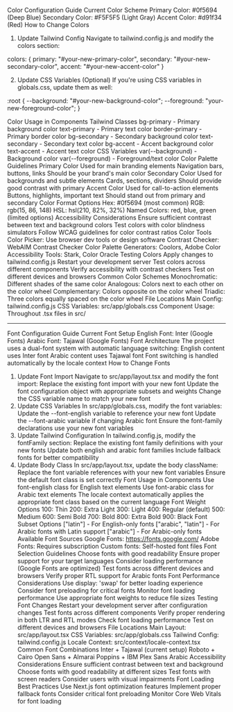 Color Configuration Guide
Current Color Scheme
Primary Color: #0f5694 (Deep Blue)
Secondary Color: #F5F5F5 (Light Gray)
Accent Color: #d91f34 (Red)
How to Change Colors
1. Update Tailwind Config
Navigate to tailwind.config.js and modify the colors section:

colors: {
  primary: "#your-new-primary-color",
  secondary: "#your-new-secondary-color", 
  accent: "#your-new-accent-color"
}

2. Update CSS Variables (Optional)
If you're using CSS variables in globals.css, update them as well:

:root {
  --background: "#your-new-background-color";
  --foreground: "your-new-foreground-color";
}


Color Usage in Components
Tailwind Classes
bg-primary - Primary background color
text-primary - Primary text color
border-primary - Primary border color
bg-secondary - Secondary background color
text-secondary - Secondary text color
bg-accent - Accent background color
text-accent - Accent text color
CSS Variables
var(--background) - Background color
var(--foreground) - Foreground/text color
Color Palette Guidelines
Primary Color
Used for main branding elements
Navigation bars, buttons, links
Should be your brand's main color
Secondary Color
Used for backgrounds and subtle elements
Cards, sections, dividers
Should provide good contrast with primary
Accent Color
Used for call-to-action elements
Buttons, highlights, important text
Should stand out from primary and secondary
Color Format Options
Hex: #0f5694 (most common)
RGB: rgb(15, 86, 148)
HSL: hsl(210, 82%, 32%)
Named Colors: red, blue, green (limited options)
Accessibility Considerations
Ensure sufficient contrast between text and background colors
Test colors with color blindness simulators
Follow WCAG guidelines for color contrast ratios
Color Tools
Color Picker: Use browser dev tools or design software
Contrast Checker: WebAIM Contrast Checker
Color Palette Generators: Coolors, Adobe Color
Accessibility Tools: Stark, Color Oracle
Testing Colors
Apply changes to tailwind.config.js
Restart your development server
Test colors across different components
Verify accessibility with contrast checkers
Test on different devices and browsers
Common Color Schemes
Monochromatic: Different shades of the same color
Analogous: Colors next to each other on the color wheel
Complementary: Colors opposite on the color wheel
Triadic: Three colors equally spaced on the color wheel
File Locations
Main Config: tailwind.config.js
CSS Variables: src/app/globals.css
Component Usage: Throughout .tsx files in src/


-------------------------------------------------------------------------------



Font Configuration Guide
Current Font Setup
English Font: Inter (Google Fonts)
Arabic Font: Tajawal (Google Fonts)
Font Architecture
The project uses a dual-font system with automatic language switching:
English content uses Inter font
Arabic content uses Tajawal font
Font switching is handled automatically by the locale context
How to Change Fonts
1. Update Font Import
Navigate to src/app/layout.tsx and modify the font import:
Replace the existing font import with your new font
Update the font configuration object with appropriate subsets and weights
Change the CSS variable name to match your new font
2. Update CSS Variables
In src/app/globals.css, modify the font variables:
Update the --font-english variable to reference your new font
Update the --font-arabic variable if changing Arabic font
Ensure the font-family declarations use your new font variables
3. Update Tailwind Configuration
In tailwind.config.js, modify the fontFamily section:
Replace the existing font family definitions with your new fonts
Update both english and arabic font families
Include fallback fonts for better compatibility
4. Update Body Class
In src/app/layout.tsx, update the body className:
Replace the font variable references with your new font variables
Ensure the default font class is set correctly
Font Usage in Components
Use font-english class for English text elements
Use font-arabic class for Arabic text elements
The locale context automatically applies the appropriate font class based on the current language
Font Weight Options
100: Thin
200: Extra Light
300: Light
400: Regular (default)
500: Medium
600: Semi Bold
700: Bold
800: Extra Bold
900: Black
Font Subset Options
["latin"] - For English-only fonts
["arabic", "latin"] - For Arabic fonts with Latin support
["arabic"] - For Arabic-only fonts
Available Font Sources
Google Fonts: https://fonts.google.com/
Adobe Fonts: Requires subscription
Custom fonts: Self-hosted font files
Font Selection Guidelines
Choose fonts with good readability
Ensure proper support for your target languages
Consider loading performance (Google Fonts are optimized)
Test fonts across different devices and browsers
Verify proper RTL support for Arabic fonts
Font Performance Considerations
Use display: 'swap' for better loading experience
Consider font preloading for critical fonts
Monitor font loading performance
Use appropriate font weights to reduce file sizes
Testing Font Changes
Restart your development server after configuration changes
Test fonts across different components
Verify proper rendering in both LTR and RTL modes
Check font loading performance
Test on different devices and browsers
File Locations
Main Layout: src/app/layout.tsx
CSS Variables: src/app/globals.css
Tailwind Config: tailwind.config.js
Locale Context: src/context/locale-context.tsx
Common Font Combinations
Inter + Tajawal (current setup)
Roboto + Cairo
Open Sans + Almarai
Poppins + IBM Plex Sans Arabic
Accessibility Considerations
Ensure sufficient contrast between text and background
Choose fonts with good readability at different sizes
Test fonts with screen readers
Consider users with visual impairments
Font Loading Best Practices
Use Next.js font optimization features
Implement proper fallback fonts
Consider critical font preloading
Monitor Core Web Vitals for font loading

